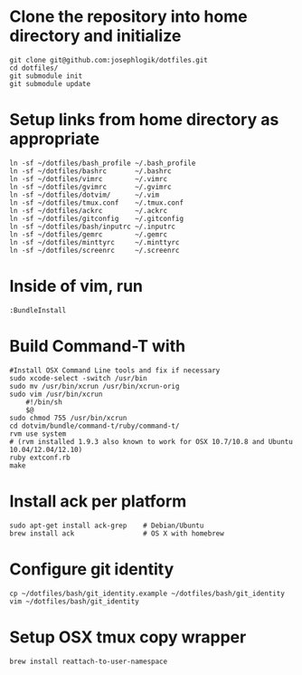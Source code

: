 # Clone the repository into home directory and initialize
    git clone git@github.com:josephlogik/dotfiles.git
    cd dotfiles/
    git submodule init
    git submodule update

# Setup links from home directory as appropriate
    ln -sf ~/dotfiles/bash_profile ~/.bash_profile
    ln -sf ~/dotfiles/bashrc       ~/.bashrc
    ln -sf ~/dotfiles/vimrc        ~/.vimrc
    ln -sf ~/dotfiles/gvimrc       ~/.gvimrc
    ln -sf ~/dotfiles/dotvim/      ~/.vim
    ln -sf ~/dotfiles/tmux.conf    ~/.tmux.conf
    ln -sf ~/dotfiles/ackrc        ~/.ackrc
    ln -sf ~/dotfiles/gitconfig    ~/.gitconfig
    ln -sf ~/dotfiles/bash/inputrc ~/.inputrc
    ln -sf ~/dotfiles/gemrc        ~/.gemrc
    ln -sf ~/dotfiles/minttyrc     ~/.minttyrc
    ln -sf ~/dotfiles/screenrc     ~/.screenrc

# Inside of vim, run
    :BundleInstall

# Build Command-T with
    #Install OSX Command Line tools and fix if necessary
    sudo xcode-select -switch /usr/bin
    sudo mv /usr/bin/xcrun /usr/bin/xcrun-orig
    sudo vim /usr/bin/xcrun
        #!/bin/sh
        $@
    sudo chmod 755 /usr/bin/xcrun
    cd dotvim/bundle/command-t/ruby/command-t/
    rvm use system
    # (rvm installed 1.9.3 also known to work for OSX 10.7/10.8 and Ubuntu 10.04/12.04/12.10)
    ruby extconf.rb
    make

# Install ack per platform
    sudo apt-get install ack-grep    # Debian/Ubuntu
    brew install ack                 # OS X with homebrew

# Configure git identity
    cp ~/dotfiles/bash/git_identity.example ~/dotfiles/bash/git_identity
    vim ~/dotfiles/bash/git_identity

# Setup OSX tmux copy wrapper
    brew install reattach-to-user-namespace

